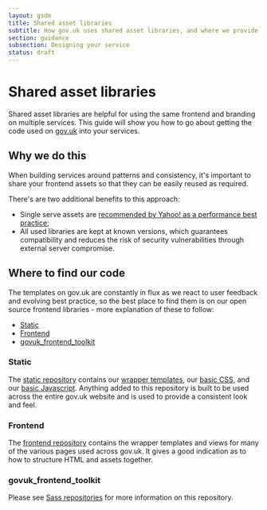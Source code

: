 ```yaml
---
layout: gsdm
title: Shared asset libraries
subtitle: How gov.uk uses shared asset libraries, and where we provide our code
section: guidance
subsection: Designing your service
status: draft
---
```


# Shared asset libraries

Shared asset libraries are helpful for using the same frontend and
branding on multiple services. This guide will show you how to go
about getting the code used on [gov.uk](https://www.gov.uk) into your
services.

## Why we do this

When building services around patterns and consistency, it's important
to share your frontend assets so that they can be easily reused as
required.

There's are two additional benefits to this approach:

- Single serve assets are
  [recommended by Yahoo! as a performance best practice](http://developer.yahoo.com/performance/rules.html#num_http);
- All used libraries are kept at known versions, which guarantees
  compatibility and reduces the risk of security vulnerabilities
  through external server compromise.

## Where to find our code

The templates on gov.uk are constantly in flux as we react to user
feedback and evolving best practice, so the best place to find them is
on our open source frontend libraries - more explanation of these to
follow:

- [Static](https://github.com/alphagov/static)
- [Frontend](https://github.com/alphagov/frontend)
- [govuk_frontend_toolkit](https://github.com/alphagov/govuk_frontend_toolkit)

### Static

The [static repository](https://github.com/alphagov/static) contains
our
[wrapper templates](https://github.com/alphagov/static/tree/master/app/views/root),
our
[basic CSS](https://github.com/alphagov/static/tree/master/app/assets/stylesheets),
and our
[basic Javascript](https://github.com/alphagov/static/tree/master/app/assets/javascripts). Anything
added to this repository is built to be used across the entire gov.uk
website and is used to provide a consistent look and feel.

### Frontend

The [frontend repository](https://github.com/alphagov/frontend)
contains the wrapper templates and views for many of the various pages
used across gov.uk. It gives a good indication as to how to structure
HTML and assets together.

### govuk_frontend_toolkit

Please see
[Sass repositories](/guides/designing-your-service/scssrepo.html) for
more information on this repository.
